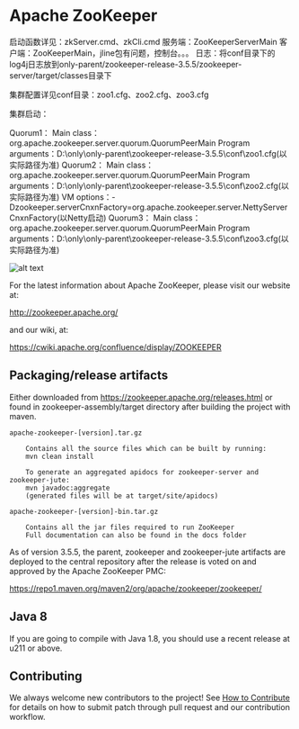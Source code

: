 # Apache ZooKeeper
启动函数详见：zkServer.cmd、zkCli.cmd
服务端：ZooKeeperServerMain
客户端：ZooKeeperMain，jline包有问题，控制台。。。
日志：将conf目录下的log4j日志放到only-parent/zookeeper-release-3.5.5/zookeeper-server/target/classes目录下

集群配置详见conf目录：zoo1.cfg、zoo2.cfg、zoo3.cfg

集群启动：

Quorum1：
    Main class：org.apache.zookeeper.server.quorum.QuorumPeerMain
    Program arguments：D:\only\only-parent\zookeeper-release-3.5.5\conf\zoo1.cfg(以实际路径为准)
Quorum2：
    Main class：org.apache.zookeeper.server.quorum.QuorumPeerMain
    Program arguments：D:\only\only-parent\zookeeper-release-3.5.5\conf\zoo2.cfg(以实际路径为准)
    VM options：-Dzookeeper.serverCnxnFactory=org.apache.zookeeper.server.NettyServerCnxnFactory(以Netty启动)
Quorum3：
    Main class：org.apache.zookeeper.server.quorum.QuorumPeerMain
    Program arguments：D:\only\only-parent\zookeeper-release-3.5.5\conf\zoo3.cfg(以实际路径为准)



![alt text](https://zookeeper.apache.org/images/zookeeper_small.gif "ZooKeeper")

For the latest information about Apache ZooKeeper, please visit our website at:

   http://zookeeper.apache.org/

and our wiki, at:

   https://cwiki.apache.org/confluence/display/ZOOKEEPER

## Packaging/release artifacts

Either downloaded from https://zookeeper.apache.org/releases.html or
found in zookeeper-assembly/target directory after building the project with maven.

    apache-zookeeper-[version].tar.gz

        Contains all the source files which can be built by running:
        mvn clean install

        To generate an aggregated apidocs for zookeeper-server and zookeeper-jute:
        mvn javadoc:aggregate
        (generated files will be at target/site/apidocs)

    apache-zookeeper-[version]-bin.tar.gz

        Contains all the jar files required to run ZooKeeper
        Full documentation can also be found in the docs folder

As of version 3.5.5, the parent, zookeeper and zookeeper-jute artifacts
are deployed to the central repository after the release
is voted on and approved by the Apache ZooKeeper PMC:

  https://repo1.maven.org/maven2/org/apache/zookeeper/zookeeper/

## Java 8

If you are going to compile with Java 1.8, you should use a
recent release at u211 or above. 

## Contributing
We always welcome new contributors to the project! See [How to Contribute](https://cwiki.apache.org/confluence/display/ZOOKEEPER/HowToContribute) for details on how to submit patch through pull request and our contribution workflow.



